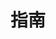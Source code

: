 ---
home: true
icon: lightbulb
title: 指南
heroImage: /ico.svg
heroText: ACU Fund 使用指南
tagline: ACU.Fund 使用指南。
features:
  - title: Syber Connect
    icon: link
    details: TBD.
    link: /zh/guide/syber-connect.html
---